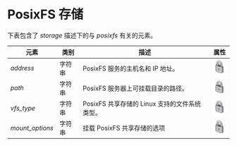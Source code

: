# PosixFS 存储

下表包含了 *storage* 描述下的与 *posixfs* 有关的元素。

|元素|类别|描述|属性|
|----|----|----|----|
|*address*|字符串|PosixFS 服务的主机名和 IP 地址。|![](../images/lock.png)|
|*path*|字符串|PosixFS 服务器上可挂载目录的路径。|![](../images/lock.png)|
|*vfs\_type*|字符串|PosixFS 共享存储的 Linux 支持的文件系统类型。|![](../images/lock.png)|
|*mount\_options*|字符串|挂载 PosixFS 共享存储的选项|![](../images/lock.png)|
